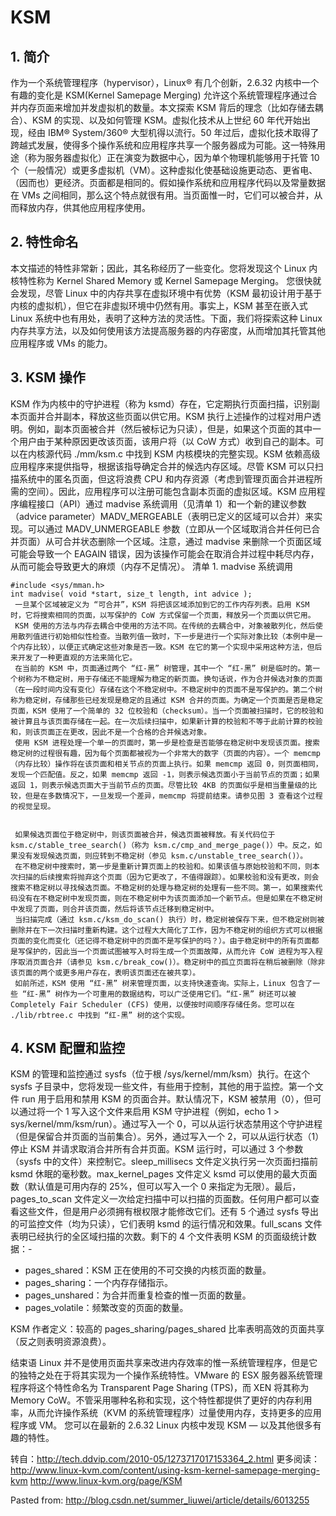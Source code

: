 # KSM #

## 1. 简介 ##
作为一个系统管理程序（hypervisor），Linux® 有几个创新，2.6.32 内核中一个有趣的变化是 KSM(Kernel Samepage Merging)  允许这个系统管理程序通过合并内存页面来增加并发虚拟机的数量。本文探索 KSM 背后的理念（比如存储去耦合）、KSM 的实现、以及如何管理 KSM。虚拟化技术从上世纪 60 年代开始出现，经由 IBM® System/360® 大型机得以流行。50 年过后，虚拟化技术取得了跨越式发展，使得多个操作系统和应用程序共享一个服务器成为可能。这一特殊用途（称为服务器虚拟化）正在演变为数据中心，因为单个物理机能够用于托管 10 个（一般情况）或更多虚拟机（VM）。这种虚拟化使基础设施更动态、更省电、（因而也）更经济。页面都是相同的。假如操作系统和应用程序代码以及常量数据在 VMs 之间相同，那么这个特点就很有用。当页面惟一时，它们可以被合并，从而释放内存，供其他应用程序使用。 

## 2. 特性命名 ##
本文描述的特性非常新；因此，其名称经历了一些变化。您将发现这个 Linux 内核特性称为 Kernel Shared Memory 或 Kernel Samepage Merging。
您很快就会发现，尽管 Linux 中的内存共享在虚拟环境中有优势（KSM 最初设计用于基于内核的虚拟机），但它在非虚拟环境中仍然有用。事实上，KSM 甚至在嵌入式 Linux 系统中也有用处，表明了这种方法的灵活性。下面，我们将探索这种 Linux 内存共享方法，以及如何使用该方法提高服务器的内存密度，从而增加其托管其他应用程序或 VMs 的能力。
 
 
## 3. KSM 操作 ##

KSM 作为内核中的守护进程（称为 ksmd）存在，它定期执行页面扫描，识别副本页面并合并副本，释放这些页面以供它用。KSM 执行上述操作的过程对用户透明。例如，副本页面被合并（然后被标记为只读），但是，如果这个页面的其中一个用户由于某种原因更改该页面，该用户将（以 CoW 方式）收到自己的副本。可以在内核源代码 ./mm/ksm.c 中找到 KSM 内核模块的完整实现。KSM 依赖高级应用程序来提供指导，根据该指导确定合并的候选内存区域。尽管 KSM 可以只扫描系统中的匿名页面，但这将浪费 CPU 和内存资源（考虑到管理页面合并进程所需的空间）。因此，应用程序可以注册可能包含副本页面的虚拟区域。KSM 应用程序编程接口（API）通过 madvise 系统调用（见清单 1）和一个新的建议参数（advice parameter）MADV_MERGEABLE（表明已定义的区域可以合并）来实现。可以通过 MADV_UNMERGEABLE 参数（立即从一个区域取消合并任何已合并页面）从可合并状态删除一个区域。注意，通过 madvise 来删除一个页面区域可能会导致一个 EAGAIN 错误，因为该操作可能会在取消合并过程中耗尽内存，从而可能会导致更大的麻烦（内存不足情况）。
清单 1. madvise 系统调用

	#include <sys/mman.h>
	int madvise( void *start, size_t length, int advice );
     一旦某个区域被定义为 “可合并”，KSM 将把该区域添加到它的工作内存列表。启用 KSM 时，它将搜索相同的页面，以写保护的 CoW 方式保留一个页面，释放另一个页面以供它用。
     KSM 使用的方法与内存去耦合中使用的方法不同。在传统的去耦合中，对象被散列化，然后使用散列值进行初始相似性检查。当散列值一致时，下一步是进行一个实际对象比较（本例中是一个内存比较），以便正式确定这些对象是否一致。KSM 在它的第一个实现中采用这种方法，但后来开发了一种更直观的方法来简化它。
     在当前的 KSM 中，页面通过两个 “红-黑” 树管理，其中一个 “红-黑” 树是临时的。第一个树称为不稳定树，用于存储还不能理解为稳定的新页面。换句话说，作为合并候选对象的页面（在一段时间内没有变化）存储在这个不稳定树中。不稳定树中的页面不是写保护的。第二个树称为稳定树，存储那些已经发现是稳定的且通过 KSM 合并的页面。为确定一个页面是否是稳定页面，KSM 使用了一个简单的 32 位校验和（checksum）。当一个页面被扫描时，它的校验和被计算且与该页面存储在一起。在一次后续扫描中，如果新计算的校验和不等于此前计算的校验和，则该页面正在更改，因此不是一个合格的合并候选对象。
     使用 KSM 进程处理一个单一的页面时，第一步是检查是否能够在稳定树中发现该页面。搜索稳定树的过程很有趣，因为每个页面都被视为一个非常大的数字（页面的内容）。一个 memcmp（内存比较）操作将在该页面和相关节点的页面上执行。如果 memcmp 返回 0，则页面相同，发现一个匹配值。反之，如果 memcmp 返回 -1，则表示候选页面小于当前节点的页面；如果返回 1，则表示候选页面大于当前节点的页面。尽管比较 4KB 的页面似乎是相当重量级的比较，但是在多数情况下，一旦发现一个差异，memcmp 将提前结束。请参见图 3 查看这个过程的视觉呈现。


     如果候选页面位于稳定树中，则该页面被合并，候选页面被释放。有关代码位于 ksm.c/stable_tree_search()（称为 ksm.c/cmp_and_merge_page()）中。反之，如果没有发现候选页面，则应转到不稳定树（参见 ksm.c/unstable_tree_search()）。
     在不稳定树中搜索时，第一步是重新计算页面上的校验和。如果该值与原始校验和不同，则本次扫描的后续搜索将抛弃这个页面（因为它更改了，不值得跟踪）。如果校验和没有更改，则会搜索不稳定树以寻找候选页面。不稳定树的处理与稳定树的处理有一些不同。第一，如果搜索代码没有在不稳定树中发现页面，则在不稳定树中为该页面添加一个新节点。但是如果在不稳定树中发现了页面，则合并该页面，然后将该节点迁移到稳定树中。
     当扫描完成（通过 ksm.c/ksm_do_scan() 执行）时，稳定树被保存下来，但不稳定树则被删除并在下一次扫描时重新构建。这个过程大大简化了工作，因为不稳定树的组织方式可以根据页面的变化而变化（还记得不稳定树中的页面不是写保护的吗？）。由于稳定树中的所有页面都是写保护的，因此当一个页面试图被写入时将生成一个页面故障，从而允许 CoW 进程为写入程序取消页面合并（请参见 ksm.c/break_cow()）。稳定树中的孤立页面将在稍后被删除（除非该页面的两个或更多用户存在，表明该页面还在被共享）。
     如前所述，KSM 使用 “红-黑” 树来管理页面，以支持快速查询。实际上，Linux 包含了一些 “红-黑” 树作为一个可重用的数据结构，可以广泛使用它们。“红-黑” 树还可以被 Completely Fair Scheduler (CFS) 使用，以便按时间顺序存储任务。您可以在 ./lib/rbtree.c 中找到 “红-黑” 树的这个实现。
 
## 4. KSM 配置和监控 ##
KSM 的管理和监控通过 sysfs（位于根 /sys/kernel/mm/ksm）执行。在这个 sysfs 子目录中，您将发现一些文件，有些用于控制，其他的用于监控。第一个文件 run 用于启用和禁用 KSM 的页面合并。默认情况下，KSM 被禁用（0），但可以通过将一个 1 写入这个文件来启用 KSM 守护进程（例如，echo 1 > sys/kernel/mm/ksm/run）。通过写入一个 0，可以从运行状态禁用这个守护进程（但是保留合并页面的当前集合）。另外，通过写入一个 2，可以从运行状态（1）停止 KSM 并请求取消合并所有合并页面。KSM 运行时，可以通过 3 个参数（sysfs 中的文件）来控制它。sleep_millisecs 文件定义执行另一次页面扫描前 ksmd 休眠的毫秒数。max_kernel_pages 文件定义 ksmd 可以使用的最大页面数（默认值是可用内存的 25%，但可以写入一个 0 来指定为无限）。最后，pages_to_scan 文件定义一次给定扫描中可以扫描的页面数。任何用户都可以查看这些文件，但是用户必须拥有根权限才能修改它们。还有 5 个通过 sysfs 导出的可监控文件（均为只读），它们表明 ksmd 的运行情况和效果。full_scans 文件表明已经执行的全区域扫描的次数。剩下的 4 个文件表明 KSM 的页面级统计数据：-

- pages_shared：KSM 正在使用的不可交换的内核页面的数量。 
- pages_sharing：一个内存存储指示。 
- pages_unshared：为合并而重复检查的惟一页面的数量。 
- pages_volatile：频繁改变的页面的数量。 
  
KSM 作者定义：较高的 pages_sharing/pages_shared 比率表明高效的页面共享（反之则表明资源浪费）。

结束语
Linux 并不是使用页面共享来改进内存效率的惟一系统管理程序，但是它的独特之处在于将其实现为一个操作系统特性。VMware 的 ESX 服务器系统管理程序将这个特性命名为 Transparent Page Sharing (TPS)，而 XEN 将其称为 Memory CoW。不管采用哪种名称和实现，这个特性都提供了更好的内存利用率，从而允许操作系统（KVM 的系统管理程序）过量使用内存，支持更多的应用程序或 VM。 您可以在最新的 2.6.32 Linux 内核中发现 KSM — 以及其他很多有趣的特性。
 
转自：http://tech.ddvip.com/2010-05/1273717017153364_2.html
更多阅读：http://www.linux-kvm.com/content/using-ksm-kernel-samepage-merging-kvm
http://www.linux-kvm.org/page/KSM

Pasted from: http://blog.csdn.net/summer_liuwei/article/details/6013255